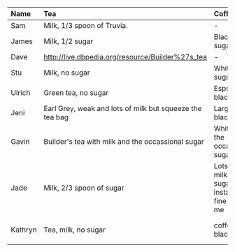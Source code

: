|Name |Tea                                              |Coffee        |Other  |       
|:----|:----                                            |:----         |:---- |   
|Sam  |Milk, 1/3 spoon of Truvia.                       | -            |
|James|Milk, 1/2 sugar                                  |Black, 1 sugar|
|Dave |http://live.dbpedia.org/resource/Builder%27s_tea | -            |
|Stu  |Milk, no sugar						             |White, 1 sugar|
|Ulrich  |Green tea, no sugar		                     |Espresso, black|
|Jeni |Earl Grey, weak and lots of milk but squeeze the tea bag|Large & black|
|Gavin |Builder's tea with milk and the occassional sugar| White with the occassional sugar|
|Jade |Milk, 2/3 spoon of sugar                        |Lots of milk, 1 sugar - instant is fine with me|
|Kathryn |Tea, milk, no sugar| coffee, black| fruit/herb tea occasionally|
